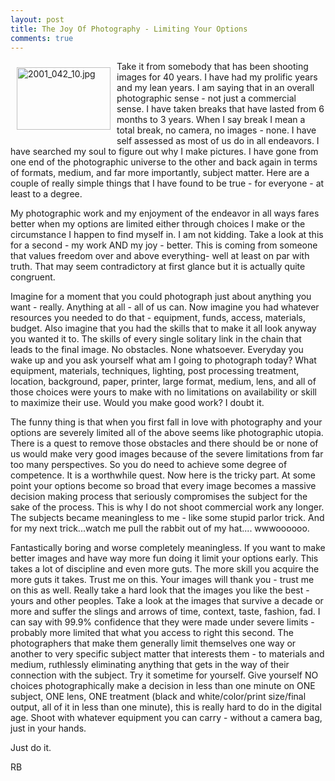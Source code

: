 ```yaml
---
layout: post
title: The Joy Of Photography - Limiting Your Options
comments: true
---
```

<a rel="lightbox" href="/wp-content/uploads/2010/04/2001_042_10.jpg"><img title="2001_042_10.jpg" src="/wp-content/uploads/2010/04/.thumbs/.2001_042_10.jpg" border="0" alt="2001_042_10.jpg" hspace="10" vspace="10" width="150" height="100" align="left" /></a>Take it from somebody that has been shooting images for 40 years. I have had my prolific years and my lean years. I am saying that in an overall photographic sense - not just a commercial sense. I have taken breaks that have lasted from 6 months to 3 years. When I say break I mean a total break, no camera, no images - none. I have self assessed as most of us do in all endeavors. I have searched my soul to figure out why I make pictures. I have gone from one end of the photographic universe to the other and back again in terms of formats, medium, and far more importantly, subject matter. Here are a couple of really simple things that I have found to be true - for everyone - at least to a degree.

My photographic work and my enjoyment of the endeavor in all ways fares better when my options are limited either through choices I make or the circumstance I happen to find myself in. I am not kidding. Take a look at this for a second - my work AND my joy - better. This is coming from someone that values freedom over and above everything- well at least on par with truth. That may seem contradictory at first glance but it is actually quite congruent.

Imagine for a moment that you could photograph just about anything you want - really. Anything at all - all of us can. Now imagine you had whatever resources you needed to do that - equipment, funds, access, materials, budget. Also imagine that you had the skills that to make it all look anyway you wanted it to. The skills of every single solitary link in the chain that leads to the final image. No obstacles. None whatsoever. Everyday you wake up and you ask yourself what am I going to photograph today? What equipment, materials, techniques, lighting, post processing treatment, location, background, paper, printer, large format, medium, lens, and all of those choices were yours to make with no limitations on availability or skill to maximize their use. Would you make good work? I doubt it.

The funny thing is that when you first fall in love with photography and your options are severely limited all of the above seems like photographic utopia. There is a quest to remove those obstacles and there should be or none of us would make very good images because of the severe limitations from far too many perspectives. So you do need to achieve some degree of competence. It is a worthwhile quest. Now here is the tricky part. At some point your options become so broad that every image becomes a massive decision making process that seriously compromises the subject for the sake of the process. This is why I do not shoot commercial work any longer. The subjects became meaningless to me - like some stupid parlor trick. And for my next trick...watch me pull the rabbit out of my hat.... wwwoooooo.

Fantastically boring and worse completely meaningless. If you want to make better images and have way more fun doing it limit your options early. This takes a lot of discipline and even more guts. The more skill you acquire the more guts it takes. Trust me on this. Your images will thank you - trust me on this as well. Really take a hard look that the images you like the best - yours and other peoples. Take a look at the images that survive a decade or more and suffer the slings and arrows of time, context, taste, fashion, fad. I can say with 99.9% confidence that they were made under severe limits - probably more limited that what you access to right this second. The photographers that make them generally limit themselves one way or another to very specific subject matter that interests them - to materials and medium, ruthlessly eliminating anything that gets in the way of their connection with the subject. Try it sometime for yourself. Give yourself NO choices photographically make a decision in less than one minute on ONE subject, ONE lens, ONE treatment (black and white/color/print size/final output, all of it in less than one minute), this is really hard to do in the digital age. Shoot with whatever equipment you can carry - without a camera bag, just in your hands.

Just do it.

RB